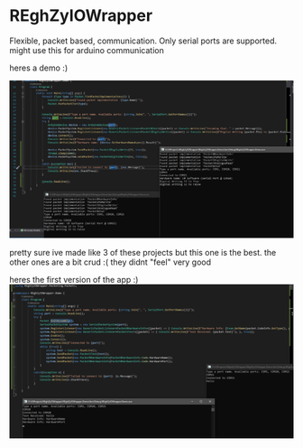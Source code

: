# REghZyIOWrapper
Flexible, packet based, communication. Only serial ports are supported. might use this for arduino communication

heres a demo :)

![](devenv_2021-08-26_03.39.39.png)

pretty sure ive made like 3 of these projects but this one is the best. the other ones are a bit crud :( they didnt "feel" very good


heres the first version of the app :)
![](REghZyIOWrapper.Demo_2021-08-19_23.01.09.png)


